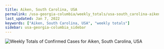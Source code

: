 ```yaml
---
title: Aiken, South Carolina, USA
permalink: /usa-georgia-columbia/weekly_totals/usa-south_carolina-aiken-weekly_totals.html
last_updated: Jan 7, 2022
keywords: ["Aiken, South Carolina, USA", "weekly totals"]
sidebar: usa-georgia-columbia_sidebar
---
```


![Weekly Totals of Confirmed Cases for Aiken, South Carolina, USA](/covid_tracker/images/graphs/usa-south_carolina-aiken-weekly_totals_graph.png)
